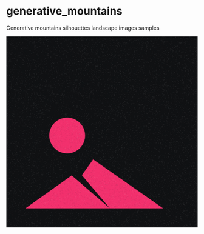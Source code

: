 # generative_mountains

Generative mountains silhouettes landscape images samples

![This is an image](07f73f16b0024465b3db789935275c9b.jpg)
